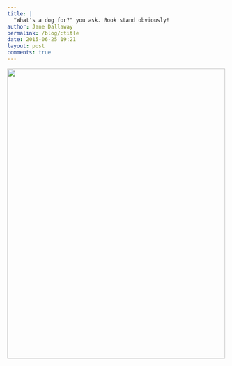 ```yaml
---
title: |
  "What's a dog for?" you ask. Book stand obviously!
author: Jane Dallaway
permalink: /blog/:title
date: 2015-06-25 19:21
layout: post
comments: true
---
```


<div><a href="http://static.skitters.dallaway.com/tp_IMG_2217.JPG"><img src="http://static.skitters.dallaway.com/tp_thumb_IMG_2217.JPG" width="500" height="667"/></a></div>








